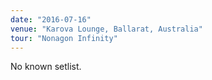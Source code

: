 ```yaml
---
date: "2016-07-16"
venue: "Karova Lounge, Ballarat, Australia"
tour: "Nonagon Infinity"
---
```


No known setlist.
